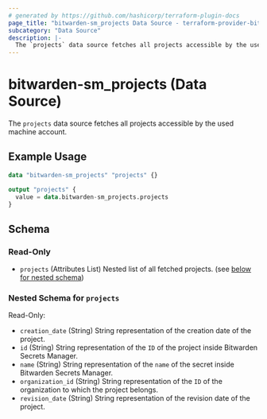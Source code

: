 ```yaml
---
# generated by https://github.com/hashicorp/terraform-plugin-docs
page_title: "bitwarden-sm_projects Data Source - terraform-provider-bitwarden-sm"
subcategory: "Data Source"
description: |-
  The `projects` data source fetches all projects accessible by the used machine account.
---
```


# bitwarden-sm_projects (Data Source)

The `projects` data source fetches all projects accessible by the used machine account.

## Example Usage

```terraform
data "bitwarden-sm_projects" "projects" {}

output "projects" {
  value = data.bitwarden-sm_projects.projects
}
```

<!-- schema generated by tfplugindocs -->
## Schema

### Read-Only

- `projects` (Attributes List) Nested list of all fetched projects. (see [below for nested schema](#nestedatt--projects))

<a id="nestedatt--projects"></a>
### Nested Schema for `projects`

Read-Only:

- `creation_date` (String) String representation of the creation date of the project.
- `id` (String) String representation of the `ID` of the project inside Bitwarden Secrets Manager.
- `name` (String) String representation of the `name` of the secret inside Bitwarden Secrets Manager.
- `organization_id` (String) String representation of the `ID` of the organization to which the project belongs.
- `revision_date` (String) String representation of the revision date of the project.

